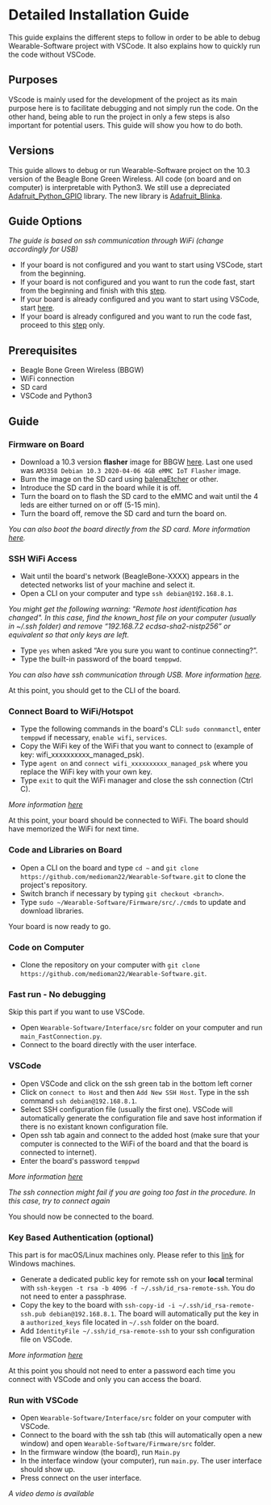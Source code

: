 # Detailed Installation Guide
This guide explains the different steps to follow in order to be able to debug Wearable-Software project with VSCode. It also explains how to quickly run the code without VSCode.

## Purposes
VScode is mainly used for the development of the project as its main purpose here is to facilitate debugging and not simply run the code. On the other hand, being able to run the project in only a few steps is also important for potential users. This guide will show you how to do both.

## Versions
This guide allows to debug or run Wearable-Software project on the 10.3 version of the Beagle Bone Green Wireless. All code (on board and on computer) is interpretable with Python3. We still use a depreciated [Adafruit_Python_GPIO](https://github.com/adafruit/Adafruit_Python_GPIO) library. The new library is [Adafruit_Blinka](https://github.com/adafruit/Adafruit_Blinka). 

## Guide Options
*The guide is based on ssh communication through WiFi (change accordingly for USB)*
- If your board is not configured and you want to start using VSCode, start from the beginning.
- If your board is not configured and you want to run the code fast, start from the beginning and finish with this [step](#fast).
- If your board is already configured and you want to start using VSCode, start [here](#vscode).
- If your board is already configured and you want to run the code fast, proceed to this [step](#fast) only.

## Prerequisites
- Beagle Bone Green Wireless (BBGW)
- WiFi connection
- SD card 
- VSCode and Python3

## Guide
### Firmware on Board

- Download a 10.3 version **flasher** image for BBGW [here](https://beagleboard.org/latest-images). Last one used was `AM3358 Debian 10.3 2020-04-06 4GB eMMC IoT Flasher` image.
- Burn the image on the SD card using [balenaEtcher](https://www.balena.io/etcher/) or other.
- Introduce the SD card in the board while it is off. 
- Turn the board on to flash the SD card to the eMMC and wait until the 4 leds are either turned on or off (5-15 min).
- Turn the board off, remove the SD card and turn the board on.

*You can also boot the board directly from the SD card. More information [here](http://beagleboard.org/getting-started#update).*

### SSH WiFi Access
- Wait until the board's network (BeagleBone-XXXX) appears in the detected networks list of your machine and select it.
- Open a CLI on your computer and type `ssh debian@192.168.8.1`.

*You might get the following warning: "Remote host identification has changed". In this case, find the known_host file on your computer (usually in ~/.ssh folder) and remove “192.168.7.2 ecdsa-sha2-nistp256” or equivalent so that only keys are left.*
- Type `yes` when asked “Are you sure you want to continue connecting?”.
- Type the built-in password of the board `temppwd`.

*You can also have ssh communication through USB. More information [here](http://beagleboard.org/getting-started#update).*

At this point, you should get to the CLI of the board. 

### Connect Board to WiFi/Hotspot
- Type the following commands in the board's CLI: `sudo connmanctl`, enter `temppwd` if necessary, `enable wifi`, `services`. 
- Copy the WiFi key of the WiFi that you want to connect to (example of key: wifi_xxxxxxxxxx_managed_psk).
- Type `agent on` and `connect wifi_xxxxxxxxxx_managed_psk` where you replace the WiFi key with your own key.
- Type `exit` to quit the WiFi manager and close the ssh connection (Ctrl C).

*More information [here](https://www.digikey.com/en/maker/blogs/2017/how-to-setup-wifi-on-the-beaglebone-black-wireless)*

At this point, your board should be connected to WiFi. The board should have memorized the WiFi for next time.

### Code and Libraries on Board
- Open a CLI on the board and type `cd ~` and `git clone https://github.com/medioman22/Wearable-Software.git` to clone the project's repository.
- Switch branch if necessary by typing `git checkout <branch>`.
- Type `sudo ~/Wearable-Software/Firmware/src/./cmds` to update and download libraries.

Your board is now ready to go.

### Code on Computer
- Clone the repository on your computer with `git clone https://github.com/medioman22/Wearable-Software.git`.

### Fast run - No debugging <a id='fast'></a>
Skip this part if you want to use VSCode.
- Open `Wearable-Software/Interface/src` folder on your computer and run `main_FastConnection.py`.
- Connect to the board directly with the user interface.

### VSCode <a id='vscode'></a>
- Open VSCode and click on the ssh green tab in the bottom left corner
- Click on `connect to Host` and then `Add New SSH Host`. Type in the ssh command `ssh debian@192.168.8.1`. 
- Select SSH configuration file (usually the first one). VSCode will automatically generate the configuration file and save host information if there is no existant known configuration file.
- Open ssh tab again and connect to the added host (make sure that your computer is connected to the WiFi of the board and that the board is connected to internet).
- Enter the board's password `temppwd`

*More information [here](https://code.visualstudio.com/docs/remote/ssh#_getting-started)*

*The ssh connection might fail if you are going too fast in the procedure. In this case, try to connect again*

You should now be connected to the board.

### Key Based Authentication (optional)
This part is for macOS/Linux machines only. Please refer to this [link](https://code.visualstudio.com/docs/remote/troubleshooting#_enabling-alternate-ssh-authentication-methods) for Windows machines.
- Generate a dedicated public key for remote ssh on your **local** terminal with `ssh-keygen -t rsa -b 4096 -f ~/.ssh/id_rsa-remote-ssh`. You do not need to enter a passphrase.
- Copy the key to the board with `ssh-copy-id -i ~/.ssh/id_rsa-remote-ssh.pub debian@192.168.8.1`. The board will automatically put the key in a `authorized_keys` file located in `~/.ssh` folder on the board.
- Add `IdentityFile ~/.ssh/id_rsa-remote-ssh` to your ssh configuration file on VSCode.

*More information [here](https://code.visualstudio.com/docs/remote/troubleshooting#_enabling-alternate-ssh-authentication-methods)*

At this point you should not need to enter a password each time you connect with VSCode and only you can access the board.

### Run with VSCode
- Open `Wearable-Software/Interface/src` folder on your computer with VSCode. 
- Connect to the board with the ssh tab (this will automatically open a new window) and open `Wearable-Software/Firmware/src` folder.
- In the firmware window (the board), run `Main.py`
- In the interface window (your computer), run `main.py`. The user interface should show up.
- Press connect on the user interface.

*A video demo is available*


